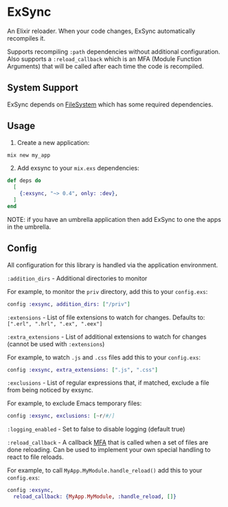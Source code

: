 ExSync
======

An Elixir reloader. When your code changes, ExSync automatically recompiles it.

Supports recompiling `:path` dependencies without additional configuration. Also
supports a `:reload_callback` which is an MFA (Module Function Arguments) that
will be called after each time the code is recompiled.

## System Support

ExSync depends on [FileSystem](https://github.com/falood/file_system) which has
some required dependencies.

## Usage

1. Create a new application:

```bash
mix new my_app
```

2. Add exsync to your `mix.exs` dependencies:

```elixir
def deps do
  [
    {:exsync, "~> 0.4", only: :dev},
  ]
end
```

NOTE: if you have an umbrella application then add ExSync to one the apps in the umbrella.

## Config

All configuration for this library is handled via the application environment.

`:addition_dirs` - Additional directories to monitor

For example, to monitor the `priv` directory, add this to your `config.exs`:

```elixir
config :exsync, addition_dirs: ["/priv"]
```

`:extensions` - List of file extensions to watch for changes. Defaults to: `[".erl", ".hrl", ".ex", ".eex"]`

`:extra_extensions` - List of additional extensions to watch for changes (cannot be used with `:extensions`)

For example, to watch `.js` and `.css` files add this to your `config.exs`:

```elixir
config :exsync, extra_extensions: [".js", ".css"]
```

`:exclusions` - List of regular expressions that, if matched, exclude a file from being noticed by exsync.

For example, to exclude Emacs temporary files:

```elixir
config :exsync, exclusions: [~r/#/]
```

`:logging_enabled` - Set to false to disable logging (default true)

`:reload_callback` - A callback [MFA](https://codereviewvideos.com/blog/what-is-mfa-in-elixir/) that is called when a set of files are done reloading. Can be used to implement your own special handling to react to file reloads.

For example, to call `MyApp.MyModule.handle_reload()` add this to your `config.exs`:

```elixir
config :exsync,
  reload_callback: {MyApp.MyModule, :handle_reload, []}
```
